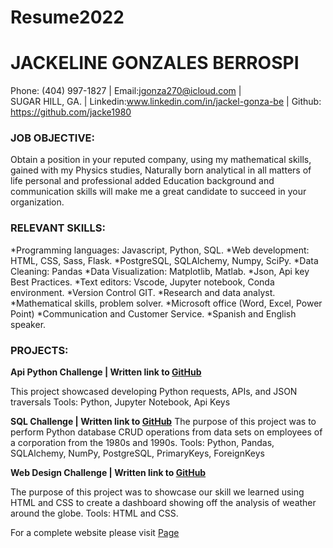# Resume2022

   # **JACKELINE GONZALES BERROSPI**
Phone: (404) 997-1827 |  Email:jgonza270@icloud.com |  
SUGAR HILL, GA. |
Linkedin:www.linkedin.com/in/jackel-gonza-be  | Github: https://github.com/jacke1980

###  **JOB OBJECTIVE:**

Obtain a position in your reputed company, using my mathematical skills, gained with my
Physics studies, Naturally born analytical in all matters of life personal and professional added
Education background and communication skills will make me a great candidate  to succeed in your organization.

### **RELEVANT SKILLS:**

*Programming languages: Javascript, Python, SQL. 
*Web development: HTML, CSS, Sass, Flask.
*PostgreSQL, SQLAlchemy,  Numpy, SciPy.
*Data Cleaning: Pandas
*Data Visualization: Matplotlib, Matlab.
*Json, Api key Best Practices.
*Text editors: Vscode, Jupyter notebook, Conda environment.
*Version Control GIT.
*Research and data analyst.
*Mathematical skills, problem solver.
*Microsoft office (Word, Excel,  Power Point)
*Communication and Customer Service.
*Spanish and English speaker.

### **PROJECTS:**

**Api Python Challenge | Written link to [GitHub](https://github.com/jacke1980/Api_Python_Challenge)**

This project showcased developing Python requests, APIs, and JSON traversals
Tools: Python, Jupyter Notebook, Api Keys 

**SQL Challenge | Written link to [GitHub](https://github.com/jacke1980/SQL-Challenge)**
The purpose of this project was to perform Python database CRUD operations from data sets
on employees of a corporation from the 1980s and 1990s. 
Tools: Python, Pandas, SQLAlchemy, NumPy, PostgreSQL, PrimaryKeys,
ForeignKeys

**Web Design Challenge | Written link to [GitHub](https://github.com/jacke1980/web-design-challenge)**

The purpose of this project was to showcase our skill we learned using HTML and CSS to create a dashboard showing off the analysis of weather around the globe.
Tools:  HTML and CSS.

For a complete website please visit [Page](https://jacke1980.github.io/)



